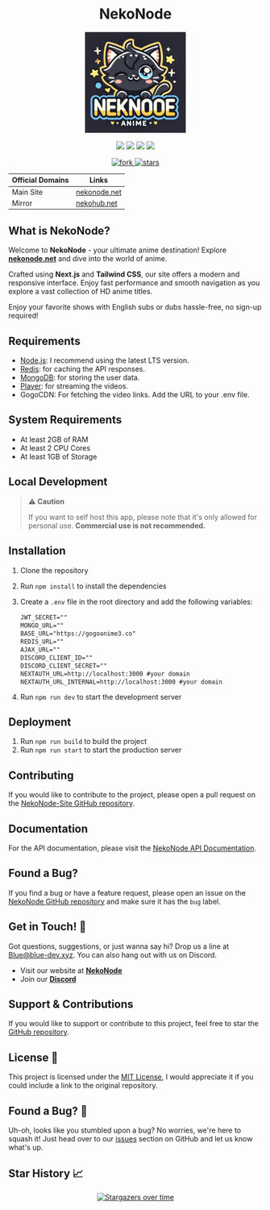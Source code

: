 <h1 align="center">
NekoNode
</h1>

<p align="center">
  <a href="https://nekonode.net" target="_blank">
    <img src="https://raw.githubusercontent.com/DeveloperJosh/nekonode-site/master/public/logo.png" alt="Logo" width="200"/>
  </a>
</p>

<p align="center">
  <a href="#"><img src="https://img.shields.io/badge/Node.js-339933.svg?style=for-the-badge&logo=node.js&logoColor=white"/></a>
  <a href="#"><img src="https://img.shields.io/badge/Next.js-000000.svg?style=for-the-badge&logo=next.js&logoColor=white"/></a>
  <a href="#"><img src="https://img.shields.io/badge/MongoDB-4EA94B.svg?style=for-the-badge&logo=mongodb&logoColor=white"/></a>
  <a href="#"><img src="https://img.shields.io/badge/Tailwind_CSS-38B2AC.svg?style=for-the-badge&logo=tailwind-css&logoColor=white"/></a>
</p>

<p align="center">
  <a href="https://github.com/DeveloperJosh/nekonode-site/fork">
    <img src="https://img.shields.io/github/forks/DeveloperJosh/nekonode-site?style=social" alt="fork"/>
  </a>
  <a href="https://github.com/DeveloperJosh/nekonode-site">
    <img src="https://img.shields.io/github/stars/DeveloperJosh/nekonode-site?style=social" alt="stars"/>
  </a>
</p>

<div align="center" >

| Official Domains | Links                                      |
| ---------------- | ------------------------------------------ |
| Main Site        | [nekonode.net](https://nekonode.net)       |
| Mirror           | [nekohub.net](https://nekohub.net)         |

</div>

## What is NekoNode?

Welcome to **NekoNode** - your ultimate anime destination! Explore **[nekonode.net](https://nekonode.net)** and dive into the world of anime.

Crafted using **Next.js** and **Tailwind CSS**, our site offers a modern and responsive interface. Enjoy fast performance and smooth navigation as you explore a vast collection of HD anime titles.

Enjoy your favorite shows with English subs or dubs hassle-free, no sign-up required!

## Requirements

- [Node.js](https://nodejs.org/en/): I recommend using the latest LTS version.
- [Redis](https://redis.io/): for caching the API responses.
- [MongoDB](https://www.mongodb.com/): for storing the user data.
- [Player](https://github.com/DeveloperJosh/player-nekonode-site): for streaming the videos.
- GogoCDN: For fetching the video links. Add the URL to your .env file.

## System Requirements

- At least 2GB of RAM
- At least 2 CPU Cores
- At least 1GB of Storage

## Local Development

> **⚠️ Caution**
>
> If you want to self host this app, please note that it's only allowed for personal use.
> **Commercial use is not recommended.**


## Installation

1. Clone the repository
2. Run `npm install` to install the dependencies
3. Create a `.env` file in the root directory and add the following variables:

    ```env
    JWT_SECRET=""
    MONGO_URL=""
    BASE_URL="https://gogoanime3.co"
    REDIS_URL=""
    AJAX_URL=""
    DISCORD_CLIENT_ID=""
    DISCORD_CLIENT_SECRET=""
    NEXTAUTH_URL=http://localhost:3000 #your domain
    NEXTAUTH_URL_INTERNAL=http://localhost:3000 #your domain
    ```

4. Run `npm run dev` to start the development server

## Deployment

1. Run `npm run build` to build the project
2. Run `npm run start` to start the production server

## Contributing

If you would like to contribute to the project, please open a pull request on the [NekoNode-Site GitHub repository](https://github.com/DeveloperJosh/nekonode-site).

## Documentation

For the API documentation, please visit the [NekoNode API Documentation](https://api.nekonode.net/docs/).

## Found a Bug?

If you find a bug or have a feature request, please open an issue on the [NekoNode GitHub repository](https://github.com/DeveloperJosh/nekonode-site/issues) and make sure it has the `bug` label.

## Get in Touch! 📧

Got questions, suggestions, or just wanna say hi? Drop us a line at <a href="mailto:blue@blue-dev.xyz">Blue@blue-dev.xyz</a>. You can also hang out with us on Discord.

- Visit our website at **[NekoNode](https://nekonode.net)**
- Join our **[Discord](https://discord.gg/88ArBFRcY8)**
## Support & Contributions

If you would like to support or contribute to this project, feel free to star the [GitHub repository](https://github.com/DeveloperJosh/nekonode-site).

## License 📝

This project is licensed under the [MIT License](https://github.com/DeveloperJosh/nekonode-site/blob/master/LICENSE), I would appreciate it if you could include a link to the original repository.

## Found a Bug? 🐞

Uh-oh, looks like you stumbled upon a bug? No worries, we're here to squash it! Just head over to our [issues](https://github.com/DeveloperJosh/nekonode-site/issues) section on GitHub and let us know what's up.

## Star History 📈

<p align="center">
  <a href="https://starchart.cc/DeveloperJosh/nekonode-site"><img src="https://starchart.cc/DeveloperJosh/nekonode-site.svg?variant=adaptive" alt="Stargazers over time"/></a>
</p>
